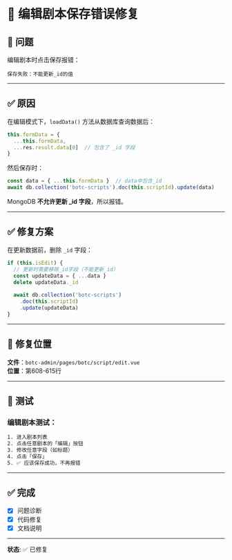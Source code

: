 # 🔧 编辑剧本保存错误修复

## 🐛 问题

编辑剧本时点击保存报错：
```
保存失败：不能更新_id的值
```

---

## ✅ 原因

在编辑模式下，`loadData()` 方法从数据库查询数据后：

```javascript
this.formData = {
  ...this.formData,
  ...res.result.data[0]  // 包含了 _id 字段
}
```

然后保存时：
```javascript
const data = { ...this.formData }  // data中包含_id
await db.collection('botc-scripts').doc(this.scriptId).update(data)
```

MongoDB **不允许更新 _id 字段**，所以报错。

---

## ✅ 修复方案

在更新数据前，删除 `_id` 字段：

```javascript
if (this.isEdit) {
  // 更新时需要移除_id字段（不能更新_id）
  const updateData = { ...data }
  delete updateData._id
  
  await db.collection('botc-scripts')
    .doc(this.scriptId)
    .update(updateData)
}
```

---

## 🎯 修复位置

**文件**：`botc-admin/pages/botc/script/edit.vue`  
**位置**：第608-615行

---

## 🧪 测试

### 编辑剧本测试：
```bash
1. 进入剧本列表
2. 点击任意剧本的「编辑」按钮
3. 修改任意字段（如标题）
4. 点击「保存」
5. ✅ 应该保存成功，不再报错
```

---

## ✅ 完成

- [x] 问题诊断
- [x] 代码修复
- [x] 文档说明

---

**状态**: ✅ 已修复

